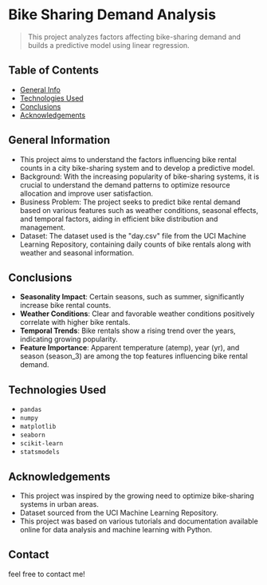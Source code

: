 # Bike Sharing Demand Analysis
> This project analyzes factors affecting bike-sharing demand and builds a predictive model using linear regression.

## Table of Contents
* [General Info](#general-information)
* [Technologies Used](#technologies-used)
* [Conclusions](#conclusions)
* [Acknowledgements](#acknowledgements)

## General Information
- This project aims to understand the factors influencing bike rental counts in a city bike-sharing system and to develop a predictive model.
- Background: With the increasing popularity of bike-sharing systems, it is crucial to understand the demand patterns to optimize resource allocation and improve user satisfaction.
- Business Problem: The project seeks to predict bike rental demand based on various features such as weather conditions, seasonal effects, and temporal factors, aiding in efficient bike distribution and management.
- Dataset: The dataset used is the "day.csv" file from the UCI Machine Learning Repository, containing daily counts of bike rentals along with weather and seasonal information.

## Conclusions
- **Seasonality Impact**: Certain seasons, such as summer, significantly increase bike rental counts.
- **Weather Conditions**: Clear and favorable weather conditions positively correlate with higher bike rentals.
- **Temporal Trends**: Bike rentals show a rising trend over the years, indicating growing popularity.
- **Feature Importance**: Apparent temperature (atemp), year (yr), and season (season_3) are among the top features influencing bike rental demand.

## Technologies Used
- `pandas`
- `numpy`
- `matplotlib`
- `seaborn`
- `scikit-learn`
- `statsmodels`

## Acknowledgements
- This project was inspired by the growing need to optimize bike-sharing systems in urban areas.
- Dataset sourced from the UCI Machine Learning Repository.
- This project was based on various tutorials and documentation available online for data analysis and machine learning with Python.

## Contact
feel free to contact me!
